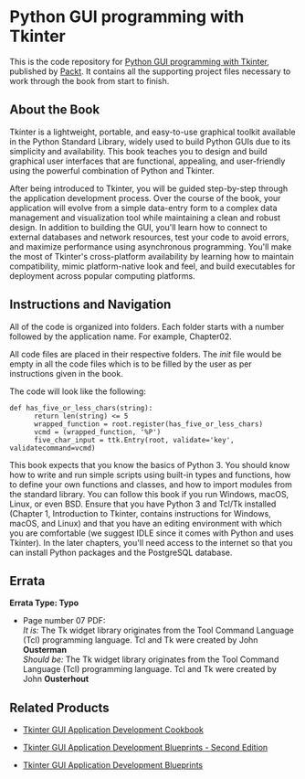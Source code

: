 # Python GUI programming with Tkinter
This is the code repository for [Python GUI programming with Tkinter](https://www.packtpub.com/application-development/python-gui-programming-tkinter?utm_source=github&utm_medium=repository&utm_campaign=9781788835886), published by [Packt](https://www.packtpub.com/?utm_source=github). It contains all the supporting project files necessary to work through the book from start to finish.
## About the Book
Tkinter is a lightweight, portable, and easy-to-use graphical toolkit available in the Python Standard Library, widely used to build Python GUIs due to its simplicity and availability. This book teaches you to design and build graphical user interfaces that are functional, appealing, and user-friendly using the powerful combination of Python and Tkinter.

After being introduced to Tkinter, you will be guided step-by-step through the application development process. Over the course of the book, your application will evolve from a simple data-entry form to a complex data management and visualization tool while maintaining a clean and robust design. In addition to building the GUI, you'll learn how to connect to external databases and network resources, test your code to avoid errors, and maximize performance using asynchronous programming. You'll make the most of Tkinter's cross-platform availability by learning how to maintain compatibility, mimic platform-native look and feel, and build executables for deployment across popular computing platforms.
## Instructions and Navigation
All of the code is organized into folders. Each folder starts with a number followed by the application name. For example, Chapter02.

All code files are placed in their respective folders. The _init_ file would be empty in all the code files which is to be filled by the user as per instructions given in the book.

The code will look like the following:
```
def has_five_or_less_chars(string):
      return len(string) <= 5
      wrapped_function = root.register(has_five_or_less_chars)
      vcmd = (wrapped_function, '%P')
      five_char_input = ttk.Entry(root, validate='key',       validatecommand=vcmd)
```

This book expects that you know the basics of Python 3. You should know how to write
and run simple scripts using built-in types and functions, how to define your own
functions and classes, and how to import modules from the standard library.
You can follow this book if you run Windows, macOS, Linux, or even BSD. Ensure that you
have Python 3 and Tcl/Tk installed (Chapter 1, Introduction to Tkinter, contains instructions
for Windows, macOS, and Linux) and that you have an editing environment with which
you are comfortable (we suggest IDLE since it comes with Python and uses Tkinter). In the
later chapters, you'll need access to the internet so that you can install Python packages and
the PostgreSQL database.

## Errata
**Errata Type: Typo**
* Page number 07 PDF: \
 _It is:_ The Tk widget library originates from the Tool Command Language (Tcl) programming language. Tcl and Tk were created by John **Ousterman** \
 _Should be:_ The Tk widget library originates from the Tool Command Language (Tcl) programming language. Tcl and Tk were created by John **Ousterhout**

## Related Products
* [Tkinter GUI Application Development Cookbook](https://www.packtpub.com/web-development/tkinter-gui-application-development-cookbook?utm_source=github&utm_medium=repository&utm_campaign=9781788622301)

* [Tkinter GUI Application Development Blueprints - Second Edition](https://www.packtpub.com/application-development/tkinter-gui-application-development-blueprints-second-edition?utm_source=github&utm_medium=repository&utm_campaign=9781788837460)

* [Tkinter GUI Application Development Blueprints](https://www.packtpub.com/application-development/tkinter-gui-application-development-blueprints?utm_source=github&utm_medium=repository&utm_campaign=9781785889738)


